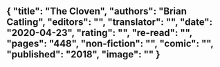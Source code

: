 {
 "title": "The Cloven",
 "authors": "Brian Catling",
 "editors": "",
 "translator": "",
 "date": "2020-04-23",
 "rating": "",
 "re-read": "",
 "pages": "448",
 "non-fiction": "",
 "comic": "",
 "published": "2018",
 "image": ""
}
---

